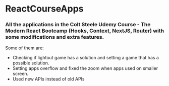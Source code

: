 ﻿# ReactCourseApps
<h3>All the applications in the Colt Steele Udemy Course - The Modern React Bootcamp (Hooks, Context, NextJS, Router) with some modifications and extra features.</h3>
Some of them are:
<ul>
  <li>
    Checking if lightout game has a solution and setting a game that has a possible solution.</li>
  <li>Setting apps overflow and fixed the zoom when apps used on smaller screen.</li>
  <li>Used new APIs instead of old APIs</li>
  </ul>
